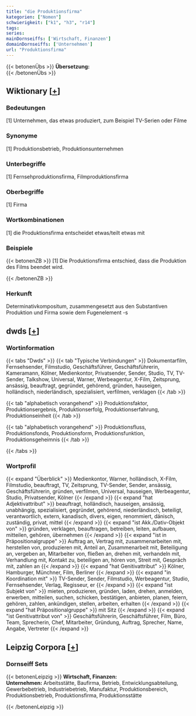 ```yaml
---
title: "die Produktionsfirma"
kategorien: ["Nomen"]
schwierigkeit: ["k1", "h3", "r14"]
tags:
series:
mainDornseiffs: ['Wirtschaft, Finanzen']
domainDornseiffs: ['Unternehmen']
url: "Produktionsfirma"
---
```


{{< betonenÜbs >}}
**Übersetzung:**  
{{< /betonenÜbs >}}

## Wiktionary [[+](https://de.wiktionary.org/wiki/Produktionsfirma)]

### Bedeutungen
[1] Unternehmen, das etwas produziert, zum Beispiel TV-Serien oder Filme  

### Synonyme
[1] Produktionsbetrieb, Produktionsunternehmen  

### Unterbegriffe
[1] Fernsehproduktionsfirma, Filmproduktionsfirma  

### Oberbegriffe
[1] Firma  

### Wortkombinationen
[1] die Produktionsfirma entscheidet etwas/teilt etwas mit  

### Beispiele
{{< betonenZB >}}
[1] Die Produktionsfirma entschied, dass die Produktion des Films beendet wird.  

{{< /betonenZB >}}
### Herkunft
Determinativkompositum, zusammengesetzt aus den Substantiven Produktion und Firma sowie dem Fugenelement -s  



## dwds [[+](https://www.dwds.de/wb/Produktionsfirma)]

### Wortinformation
{{< tabs "Dwds" >}}
{{< tab "Typische Verbindungen" >}}
Dokumentarfilm, Fernsehsender, Filmstudio, Geschäftsführer, Geschäftsführerin, Kameramann, Kölner, Medienkontor, Privatsender, Sender, Studio, TV, TV-Sender, Talkshow, Universal, Warner, Werbeagentur, X-Film, Zeitsprung, ansässig, beauftragt, gegründet, gehörend, gründen, hauseigen, holländisch, niederländisch, spezialisiert, verfilmen, verklagen
{{< /tab >}}

{{< tab "alphabetisch vorangehend" >}}
Produktionsfaktor, Produktionsergebnis, Produktionserfolg, Produktionserfahrung, Produktionseinheit
{{< /tab >}}

{{< tab "alphabetisch vorangehend" >}}
Produktionsfluss, Produktionsfonds, Produktionsform, Produktionsfunktion, Produktionsgeheimnis
{{< /tab >}}

{{< /tabs >}}

### Wortprofil
{{< expand "Überblick" >}} Medienkontor, Warner, holländisch, X-Film, Filmstudio, beauftragt, TV, Zeitsprung, TV-Sender, Sender, ansässig, Geschäftsführerin, gründen, verfilmen, Universal, hauseigen, Werbeagentur, Studio, Privatsender, Kölner {{< /expand >}}
{{< expand "hat Adjektivattribut" >}} beauftragt, holländisch, hauseigen, ansässig, unabhängig, spezialisiert, gegründet, gehörend, niederländisch, beteiligt, verantwortlich, extern, kanadisch, divers, eigen, renommiert, dänisch, zuständig, privat, mittel {{< /expand >}}
{{< expand "ist Akk./Dativ-Objekt von" >}} gründen, verklagen, beauftragen, betreiben, leiten, aufbauen, mitteilen, gehören, übernehmen {{< /expand >}}
{{< expand "ist in Präpositionalgruppe" >}} Auftrag an, Vertrag mit, zusammenarbeiten mit, herstellen von, produzieren mit, Anteil an, Zusammenarbeit mit, Beteiligung an, vergeben an, Mitarbeiter von, fließen an, drehen mit, verhandeln mit, Verhandlung mit, Kontakt zu, beteiligen an, hören von, Streit mit, Gespräch mit, zahlen an {{< /expand >}}
{{< expand "hat Genitivattribut" >}} Kölner, Hamburger, Münchner, Film, Berliner {{< /expand >}}
{{< expand "in Koordination mit" >}} TV-Sender, Sender, Filmstudio, Werbeagentur, Studio, Fernsehsender, Verlag, Regisseur, er {{< /expand >}}
{{< expand "ist Subjekt von" >}} mieten, produzieren, gründen, laden, drehen, anmelden, erwerben, mitteilen, suchen, schicken, bestätigen, anbieten, planen, feiern, gehören, zahlen, ankündigen, stellen, arbeiten, erhalten {{< /expand >}}
{{< expand "hat Präpositionalgruppe" >}} mit Sitz {{< /expand >}}
{{< expand "ist Genitivattribut von" >}} Geschäftsführerin, Geschäftsführer, Film, Büro, Team, Sprecherin, Chef, Mitarbeiter, Gründung, Auftrag, Sprecher, Name, Angabe, Vertreter {{< /expand >}}

## Leipzig Corpora [[+](https://corpora.uni-leipzig.de/en/res?word=Produktionsfirma&corpusId=deu_newscrawl-public_2018)]

### Dornseiff Sets
{{< betonenLeipzig >}}
**Wirtschaft, Finanzen:**  
**Unternehmen:** Arbeitsstätte, Baufirma, Betrieb, Entwicklungsabteilung, Gewerbebetrieb, Industriebetrieb, Manufaktur, Produktionsbereich, Produktionsbetrieb, Produktionsfirma, Produktionsstätte  

{{< /betonenLeipzig >}}
